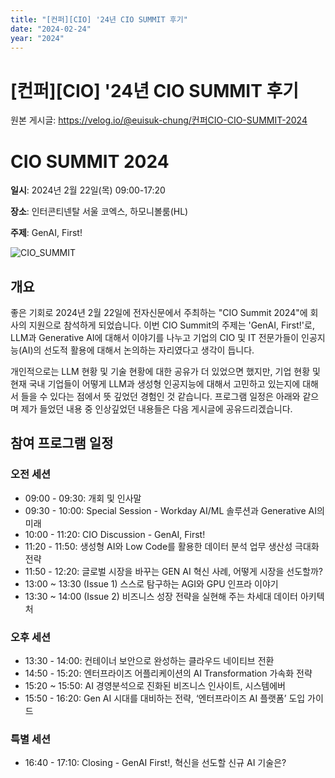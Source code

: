 ```yaml
---
title: "[컨퍼][CIO] '24년 CIO SUMMIT 후기"
date: "2024-02-24"
year: "2024"
---
```


# [컨퍼][CIO] '24년 CIO SUMMIT 후기

원본 게시글: https://velog.io/@euisuk-chung/컨퍼CIO-CIO-SUMMIT-2024



CIO SUMMIT 2024
===============

**일시**: 2024년 2월 22일(목) 09:00-17:20  

**장소**: 인터콘티넨탈 서울 코엑스, 하모니볼룸(HL)  

**주제**: GenAI, First!

![CIO_SUMMIT](https://velog.velcdn.com/images/euisuk-chung/post/8f50785c-4a15-476d-9096-3958199a775d/image.png)

개요
--

좋은 기회로 2024년 2월 22일에 전자신문에서 주최하는 "CIO Summit 2024"에 회사의 지원으로 참석하게 되었습니다. 이번 CIO Summit의 주제는 'GenAI, First!'로, LLM과 Generative AI에 대해서 이야기를 나누고 기업의 CIO 및 IT 전문가들이 인공지능(AI)의 선도적 활용에 대해서 논의하는 자리였다고 생각이 듭니다.

개인적으로는 LLM 현황 및 기술 현황에 대한 공유가 더 있었으면 했지만, 기업 현황 및 현재 국내 기업들이 어떻게 LLM과 생성형 인공지능에 대해서 고민하고 있는지에 대해서 들을 수 있다는 점에서 뜻 깊었던 경험인 것 같습니다. 프로그램 일정은 아래와 같으며 제가 들었던 내용 중 인상깊었던 내용들은 다음 게시글에 공유드리겠습니다.

참여 프로그램 일정
----------

### 오전 세션

* 09:00 - 09:30: 개회 및 인사말
* 09:30 - 10:00: Special Session - Workday AI/ML 솔루션과 Generative AI의 미래
* 10:00 - 11:20: CIO Discussion - GenAI, First!
* 11:20 - 11:50: 생성형 AI와 Low Code를 활용한 데이터 분석 업무 생산성 극대화 전략
* 11:50 - 12:20: 글로벌 시장을 바꾸는 GEN AI 혁신 사례, 어떻게 시장을 선도할까?
* 13:00 ~ 13:30 (Issue 1) 스스로 탐구하는 AGI와 GPU 인프라 이야기
* 13:30 ~ 14:00 (Issue 2) 비즈니스 성장 전략을 실현해 주는 차세대 데이터 아키텍처

### 오후 세션

* 13:30 - 14:00: 컨테이너 보안으로 완성하는 클라우드 네이티브 전환
* 14:50 - 15:20: 엔터프라이즈 어플리케이션의 AI Transformation 가속화 전략
* 15:20 ~ 15:50: AI 경영분석으로 진화된 비즈니스 인사이트, 시스템에버
* 15:50 - 16:20: Gen AI 시대를 대비하는 전략, ‘엔터프라이즈 AI 플랫폼’ 도입 가이드

### 특별 세션

* 16:40 - 17:10: Closing - GenAI First!, 혁신을 선도할 신규 AI 기술은?
